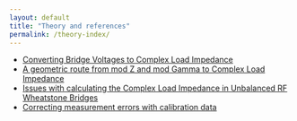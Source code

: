 ```yaml
---
layout: default
title: "Theory and references"
permalink: /theory-index/
---
```


- [Converting Bridge Voltages to Complex Load Impedance](https://g1ojs.github.io/G1OJS-MR300-SARK100-Firmware/BridgeVoltagesToImpedance)
- [A geometric route from mod Z and mod Gamma to Complex Load Impedance](https://g1ojs.github.io/G1OJS-MR300-SARK100-Firmware/GeometricRouteToLoadImpedance/)
- [Issues with calculating the Complex Load Impedance in Unbalanced RF Wheatstone Bridges](https://g1ojs.github.io/G1OJS-MR300-SARK100-Firmware/LoadImpCalcIssues/)
- [Correcting measurement errors with calibration data](https://g1ojs.github.io/G1OJS-MR300-SARK100-Firmware/CorrectingMeasurementErrors/)

